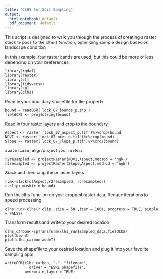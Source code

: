 ```yaml
---
title: "CLHS for Soil Sampling"
output:
  html_notebook: default
  pdf_document: default
---
```


This script is designed to walk you through the process of creating a raster stack to pass to the clhs() function, optimizing sample design based on landscape condition

In this example, four raster bands are used, but this could be more or less depending on your preferences

```{r}
library(rgdal)
library(raster)
library(sf)
library(tidyverse)
library(sp)
library(clhs)
```

Read in your boundary shapefile for the property
```{r}
bound = readOGR('lock_07_bounds_p.shp')
fieldCRS <- proj4string(bound)
```

Read in four raster layers and crop to the boundary
```{r}
Aspect <- raster('lock_07_aspect_p.tif')%>%crop(bound)
NDVI <- raster('lock_07_ndvi_p.tif')%>%crop(bound)
Slope <- raster('lock_07_slope_p.tif')%>%crop(bound)
```

Just in case, align/project your rasters
```{r}
r2resampled <- projectRaster(NDVI,Aspect,method = 'ngb')
r3resampled <- projectRaster(Slope,Aspect,method = 'ngb')
```

Stack and then crop these raster layers
```{r}
r.m<-stack(c(Aspect,r2resampled, r3resampled))
r.clip<-mask(r.m,bound)
```

Run the clhs function on your cropped raster data. Reduce iterations to speed processing
```{r}
clhs_run<-clhs(r.clip, size = 50 ,iter = 1000, progress = TRUE, simple = FALSE)
```

Transform results and write to your desired location
```{r}
clhs_carbon<-spTransform(clhs_run$sampled_data,fieldCRS)
plot(bound)
plot(clhs_carbon,add=T)
```

Save the shapefile to your desired location and plug it into your favorite sampling app!
```{r}
writeOGR(clhs_carbon, ".", "filename", 
           driver = "ESRI Shapefile",
         overwrite_layer = TRUE)
```
